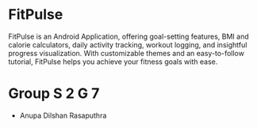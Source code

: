 # FitPulse

FitPulse is an Android Application, offering goal-setting features, BMI and calorie calculators, daily activity tracking, workout logging, and insightful progress visualization. With customizable themes and an easy-to-follow tutorial, FitPulse helps you achieve your fitness goals with ease.

# Group S 2 G 7

- Anupa Dilshan Rasaputhra